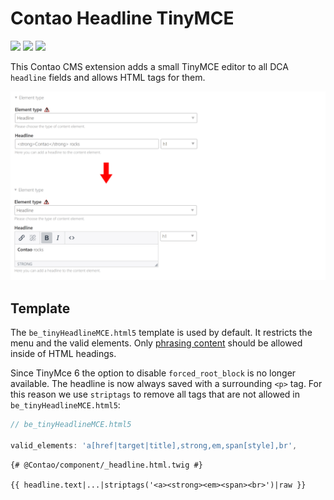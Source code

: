 Contao Headline TinyMCE
============
[![](https://img.shields.io/packagist/v/postyou/headline-tiny-mce.svg)](https://packagist.org/packages/postyou/headline-tiny-mce)
[![](https://img.shields.io/packagist/l/postyou/headline-tiny-mce.svg)](https://packagist.org/packages/postyou/headline-tiny-mce)
[![](https://img.shields.io/packagist/dt/postyou/headline-tiny-mce.svg)](https://packagist.org/packages/postyou/headline-tiny-mce)

This Contao CMS extension adds a small TinyMCE editor to all DCA `headline` fields and allows HTML tags for them.

![](docs/tinyMCE-editor.png)

## Template
The `be_tinyHeadlineMCE.html5` template is used by default. It restricts the menu and the valid elements. Only [phrasing content](https://www.w3.org/TR/2014/REC-html5-20141028/dom.html#phrasing-content-1) should be allowed inside of HTML headings.

Since TinyMce 6 the option to disable `forced_root_block` is no longer available. The headline is now always saved with a surrounding `<p>` tag. For this reason we use `striptags` to remove all tags that are not allowed in `be_tinyHeadlineMCE.html5`:

```javascript
// be_tinyHeadlineMCE.html5

valid_elements: 'a[href|target|title],strong,em,span[style],br',
```

```twig
{# @Contao/component/_headline.html.twig #}

{{ headline.text|...|striptags('<a><strong><em><span><br>')|raw }}
```
